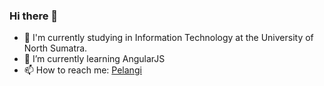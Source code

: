 ### Hi there 👋

- 🔭 I'm currently studying in Information Technology at the University of North Sumatra.
- 🌱 I’m currently learning AngularJS
- 📫 How to reach me: [Pelangi](https://github.com/pelangisanrila/)



